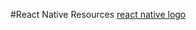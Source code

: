#React Native Resources
[react native logo](http://frostney.github.io/talks/react-native/slides/images/react-logo.png)
